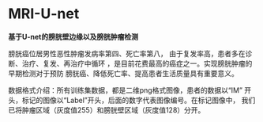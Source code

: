 # MRI-U-net

**基于U-net的膀胱壁边缘以及膀胱肿瘤检测**


膀胱癌位居男性恶性肿瘤发病率第四、死亡率第八，
由于复发率高，患者多在诊断、治疗、复发、再治疗中循环
，是目前花费最高的癌症之一。实现膀胱肿瘤的早期检测对于预防
膀胱癌、降低死亡率、提高患者生活质量具有重要意义。

数据格式介绍：所有训练集数据，都是二维png格式图像，患者的数据以“IM”
开头，标记的图像以“Label”开头，后面的数字代表图像编号。在标记图像中，
我们已将肿瘤区域（灰度值255）和膀胱壁区域（灰度值128）分开。


